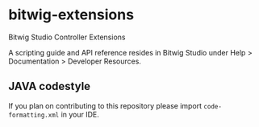 # bitwig-extensions
Bitwig Studio Controller Extensions

A scripting guide and API reference resides in Bitwig Studio under Help > Documentation > Developer Resources.

## JAVA codestyle

If you plan on contributing to this repository please import `code-formatting.xml` in your IDE.
